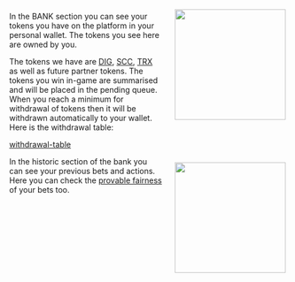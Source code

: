 <img align="right" style="padding:10px 5px 15px 20px;" height="200" src="../_media/bank-balance.png"> 

In the BANK section you can see your tokens you have on the platform in your personal wallet. The tokens you see here are owned by you.

The tokens we have are [DIG](./dig.md "dig"), [SCC](./scc.md "scc"), [TRX](./trx.md "trx") as well as future partner tokens. The tokens you win in-game are summarised and will be placed in the pending queue. When you reach a minimum for withdrawal of tokens then it will be withdrawn automatically to your wallet. Here is the withdrawal table:

[withdrawal-table](../_data/withdrawal.md 'withdrawl-table')

<img align="right" style="padding:10px 5px 15px 20px;" height="200" src="../_media/bank-historic.png"> 

In the historic section of the bank you can see your previous bets and actions. Here you can check the [provable fairness](./provably.md "provably-fair") of your bets too.


